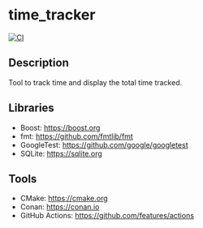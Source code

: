 # time_tracker
[![CI](https://github.com/antonioborondo/time_tracker/actions/workflows/ci.yml/badge.svg)](https://github.com/antonioborondo/time_tracker/actions/workflows/ci.yml)

## Description
Tool to track time and display the total time tracked.

## Libraries
- Boost: https://boost.org
- fmt: https://github.com/fmtlib/fmt
- GoogleTest: https://github.com/google/googletest
- SQLite: https://sqlite.org

## Tools
- CMake: https://cmake.org
- Conan: https://conan.io
- GitHub Actions: https://github.com/features/actions

